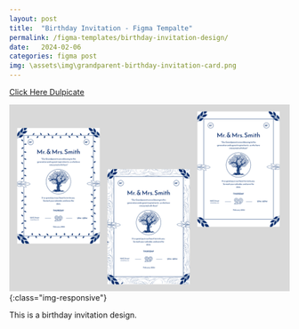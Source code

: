 ```yaml
---
layout: post
title:  "Birthday Invitation - Figma Tempalte"
permalink: /figma-templates/birthday-invitation-design/
date:   2024-02-06
categories: figma post
img: \assets\img\grandparent-birthday-invitation-card.png
---
```



<a class="button" href="https://www.figma.com/community/file/1336458576131941150/grandparent-birthday-ceremony-invitation-card-figma" target="_blank">Click Here Dulpicate</a>

![image-title-here](\assets\img\grandparent-birthday-invitation-card.png){:class="img-responsive"}

This is a birthday invitation design.  